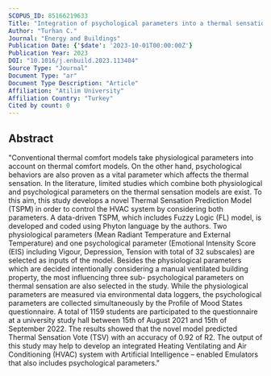 ```yaml
---
SCOPUS_ID: 85166219633
Title: "Integration of psychological parameters into a thermal sensation prediction model for intelligent control of the HVAC systems"
Author: "Turhan C."
Journal: "Energy and Buildings"
Publication Date: {'$date': '2023-10-01T00:00:00Z'}
Publication Year: 2023
DOI: "10.1016/j.enbuild.2023.113404"
Source Type: "Journal"
Document Type: "ar"
Document Type Description: "Article"
Affiliation: "Atilim University"
Affiliation Country: "Turkey"
Cited by count: 0
---
```


## Abstract
"Conventional thermal comfort models take physiological parameters into account on thermal comfort models. On the other hand, psychological behaviors are also proven as a vital parameter which affects the thermal sensation. In the literature, limited studies which combine both physiological and psychological parameters on the thermal sensation models are exist. To this aim, this study develops a novel Thermal Sensation Prediction Model (TSPM) in order to control the HVAC system by considering both parameters. A data-driven TSPM, which includes Fuzzy Logic (FL) model, is developed and coded using Phyton language by the authors. Two physiological parameters (Mean Radiant Temperature and External Temperature) and one psychological parameter (Emotional Intensity Score (EIS) including Vigour, Depression, Tension with total of 32 subscales) are selected as inputs of the model. Besides the physiological parameters which are decided intentionally considering a manual ventilated building property, the most influencing three sub- psychological parameters on thermal sensation are also selected in the study. While the physiological parameters are measured via environmental data loggers, the psychological parameters are collected simultaneously by the Profile of Mood States questionnaire. A total of 1159 students are participated to the questionnaire at a university study hall between 15th of August 2021 and 15th of September 2022. The results showed that the novel model predicted Thermal Sensation Vote (TSV) with an accuracy of 0.92 of R2. The output of this study may help to develop an integrated Heating Ventilating and Air Conditioning (HVAC) system with Artificial Intelligence – enabled Emulators that also includes psychological parameters."

